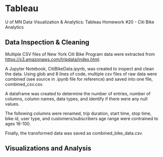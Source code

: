 # Tableau
U of MN Data Visualization &amp; Analytics: Tableau Homework #20 - Citi Bike Analytics

## Data Inspection & Cleaning
Multiple CSV files of New York Citi Bike Program data were extracted from https://s3.amazonaws.com/tripdata/index.html.

A Jupyter Notebook, CitiBikeData.ipynb, was created to inspect and clean the data. Using glob and 8 lines of code, multiple csv files of raw data were combined (see source in .ipynb file for reference) and saved into one file, combined_csv.csv.

A dataframe was created to determine the number of entries, number of columns, column names, data types, and identify if there were any null values. 

The following columns were renamed, trip duration, start time, stop time, bike id, user type, and customers/subscribers age range were contrained to ages 16-100.
    
Finally, the transformed data was saved as combined_bike_data.csv.


## Visualizations and Analysis
